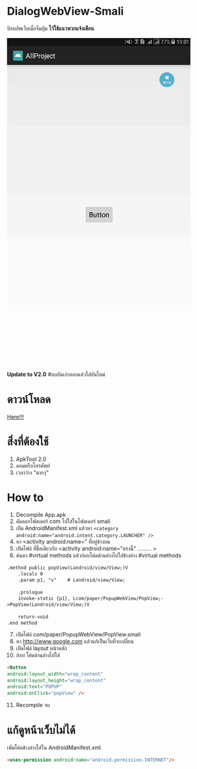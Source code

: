 # DialogWebView-Smali
ป้อบอัพเว็บเมื่อจิ้มปุ่ม **ไว้ใช้แนวพวกแจ้งเตือน**  

![alt text](https://raw.githubusercontent.com/kaozaza2/DialogWebView-Smali/master/Screenshots/01.gif)

**Update to V2.0**  #ลบอันเก่าออกแล้วใส่อันใหม่

# ดาวน์โหลด
<a href="https://github.com/kaozaza2/DialogWebView-Smali/archive/master.zip">Here!!!</a>

# สิ่งที่ต้องใช้
1. ApkTool 2.0
2. คอมหรือโทรศัพท์
3. เวลาว่าง "มากๆ"

# How to
1. Decompile App.apk
2. คัดลอกโฟลเดอร์ com ไปใส่ในโฟลเดอร์ smali
3. เปิด AndroidManifest.xml แล้วหา ``` <category android:name="android.intent.category.LAUNCHER" /> ```
4. หา <activity android:name=" ที่อยู่ข้างบน <category android:name="android.intent.category.LAUNCHER" />
5. เปิดไฟล์ ที่ชื่อเดียวกับ <activity android:name="ตรงนี้" ......... > 
6. ค้นหา #virtual methods แล้วก้อบโค้ดด้านล่างไปใส่ข้างล่าง  #virtual methods
```smali
.method public popView(Landroid/view/View;)V
    .locals 0
    .param p1, "v"    # Landroid/view/View;

    .prologue
    invoke-static {p1}, Lcom/paper/PopupWebView/PopView;->PopView(Landroid/view/View;)V

    return-void
.end method
```
7. เปิดไฟล์ com/paper/PopupWebView/PopView.smali
8. หา http://www.google.com แล้วแก้เป็นเว็บที่จะเปลี่ยน
9. เปิดไฟล์ layout หน้าหลัก
10. ก้อบ โค้ดด้านล่างไปใส่
```html
<Button
android:layout_width="wrap_content"
android:layout_height="wrap_content"
android:text="POPUP" 
android:onClick="popView" />
```
11. Recompile จบ

# แก้ดูหน้าเว็บไม่ได้
เพิ่มโค้ดข้างล่างใส่ใน AndroidManifest.xml
```html
<uses-permission android:name="android.permission.INTERNET"/>
```
